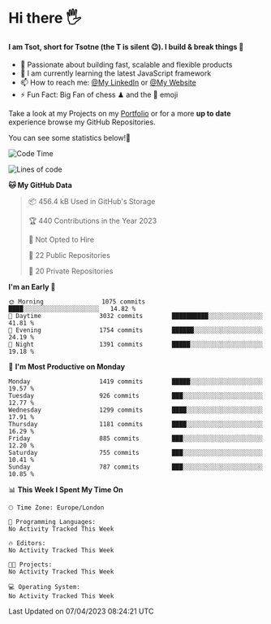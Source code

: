 # Hi there :raised_hand_with_fingers_splayed:
#### I am Tsot, short for Tsotne (the T is silent :wink:). I build & break things :space_invader:
- :telescope: Passionate about building fast, scalable and flexible products
- :seedling: I am currently learning the latest JavaScript framework 
- :mailbox: How to reach me: [@My LinkedIn](https://www.linkedin.com/in/tsotne-gvadzabia/) or [@My Website](https://tsotne.co.uk/contact)
- :zap: Fun Fact: Big Fan of chess ♟ and the 👾 emoji

Take a look at my Projects on my [Portfolio](https://tsotne.co.uk/) or for a more **up to date** experience browse my GitHub Repositories.

You can see some statistics below!:space_invader:
<!--START_SECTION:waka-->
![Code Time](http://img.shields.io/badge/Code%20Time-761%20hrs%202%20mins-blue)

![Lines of code](https://img.shields.io/badge/From%20Hello%20World%20I%27ve%20Written-4.4%20million%20lines%20of%20code-blue)

**🐱 My GitHub Data** 

> 📦 456.4 kB Used in GitHub's Storage 
 > 
> 🏆 440 Contributions in the Year 2023
 > 
> 🚫 Not Opted to Hire
 > 
> 📜 22 Public Repositories 
 > 
> 🔑 20 Private Repositories 
 > 
**I'm an Early 🐤** 

```text
🌞 Morning                1075 commits        ████░░░░░░░░░░░░░░░░░░░░░   14.82 % 
🌆 Daytime                3032 commits        ██████████░░░░░░░░░░░░░░░   41.81 % 
🌃 Evening                1754 commits        ██████░░░░░░░░░░░░░░░░░░░   24.19 % 
🌙 Night                  1391 commits        █████░░░░░░░░░░░░░░░░░░░░   19.18 % 
```
📅 **I'm Most Productive on Monday** 

```text
Monday                   1419 commits        █████░░░░░░░░░░░░░░░░░░░░   19.57 % 
Tuesday                  926 commits         ███░░░░░░░░░░░░░░░░░░░░░░   12.77 % 
Wednesday                1299 commits        ████░░░░░░░░░░░░░░░░░░░░░   17.91 % 
Thursday                 1181 commits        ████░░░░░░░░░░░░░░░░░░░░░   16.29 % 
Friday                   885 commits         ███░░░░░░░░░░░░░░░░░░░░░░   12.20 % 
Saturday                 755 commits         ███░░░░░░░░░░░░░░░░░░░░░░   10.41 % 
Sunday                   787 commits         ███░░░░░░░░░░░░░░░░░░░░░░   10.85 % 
```


📊 **This Week I Spent My Time On** 

```text
🕑︎ Time Zone: Europe/London

💬 Programming Languages: 
No Activity Tracked This Week

🔥 Editors: 
No Activity Tracked This Week

🐱‍💻 Projects: 
No Activity Tracked This Week

💻 Operating System: 
No Activity Tracked This Week
```


 Last Updated on 07/04/2023 08:24:21 UTC
<!--END_SECTION:waka-->
